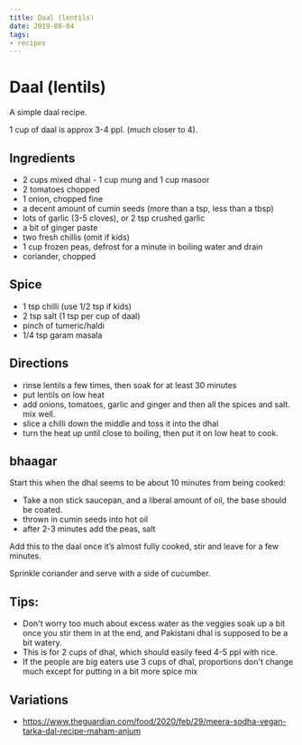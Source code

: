 ```yaml
---
title: Daal (lentils)
date: 2019-08-04
tags:
- recipes
---
```


# Daal (lentils)

A simple daal recipe.

1 cup of daal is approx 3-4 ppl. (much closer to 4).

## Ingredients

- 2 cups mixed dhal - 1 cup mung and 1 cup masoor
- 2 tomatoes chopped
- 1 onion, chopped fine
- a decent amount of cumin seeds (more than a tsp, less than a tbsp)
- lots of garlic (3-5 cloves), or 2 tsp crushed garlic
- a bit of ginger paste
- two fresh chillis (omit if kids)
- 1 cup frozen peas, defrost for a minute in boiling water and drain
- coriander, chopped

## Spice

- 1 tsp chilli (use 1/2 tsp if kids)
- 2 tsp salt (1 tsp per cup of daal)
- pinch of tumeric/haldi
- 1/4 tsp garam masala

## Directions

- rinse lentils a few times, then soak for at least 30 minutes
- put lentils on low heat
- add onions, tomatoes, garlic and ginger and then all the spices and salt. mix well.
- slice a chilli down the middle and toss it into the dhal
- turn the heat up until close to boiling, then put it on low heat to cook.

## bhaagar 

Start this when the dhal seems to be about 10 minutes from being cooked:

- Take a non stick saucepan, and a liberal amount of oil, the base should be coated.
- thrown in cumin seeds into hot oil 
- after 2-3 minutes add the peas, salt 

Add this to the daal once it’s almost fully cooked, stir and leave for a few minutes.

Sprinkle coriander and serve with a side of cucumber.

## Tips:

- Don't worry too much about excess water as the veggies soak up a bit once you stir them in at the end, and Pakistani dhal is supposed to be a bit watery.
- This is for 2 cups of dhal, which should easily feed 4-5 ppl with rice.
- If the people are big eaters use 3 cups of dhal, proportions don't change much except for putting in a bit more spice mix

## Variations

- https://www.theguardian.com/food/2020/feb/29/meera-sodha-vegan-tarka-dal-recipe-maham-anjum
